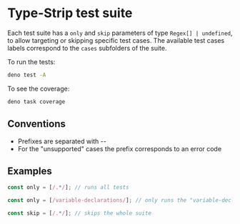 # Type-Strip test suite

Each test suite has a `only` and `skip` parameters of type `Regex[] | undefined`, to allow targeting or skipping specific test cases. The available test cases labels correspond to the `cases` subfolders of the suite.

To run the tests:

```sh
deno test -A
```

To see the coverage:

```sh
deno task coverage
```

## Conventions

- Prefixes are separated with --
- For the "unsupported" cases the prefix corresponds to an error code

## Examples

```ts
const only = [/.*/]; // runs all tests

const only = [/variable-declarations/]; // only runs the "variable-declarations" test case

const skip = [/.*/]; // skips the whole suite
 ```